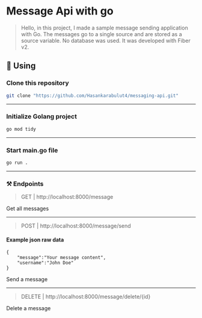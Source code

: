 # Message Api with go

> Hello, in this project, I made a sample message sending application with Go. The messages go to a single source and are stored as a source variable. No database was used. It was developed with Fiber v2.

## 🔎 Using

### Clone this repository
```bash
git clone "https://github.com/Hasankarabulut4/messaging-api.git"
```
---

### Initialize Golang project
```bash
go mod tidy
```

---

### Start main.go file
```bash
go run .
```

---

### ⚒️ Endpoints

> GET | http://localhost:8000/message

<p>Get all messages</p>

---

> POST | http://localhost:8000/message/send


#### Example json raw data
```
{
    "message":"Your message content",
    "username":"John Doe"
}
```

<p>Send a message</p>

---

> DELETE | http://localhost:8000/message/delete/{id}

<p>Delete a message</p>
